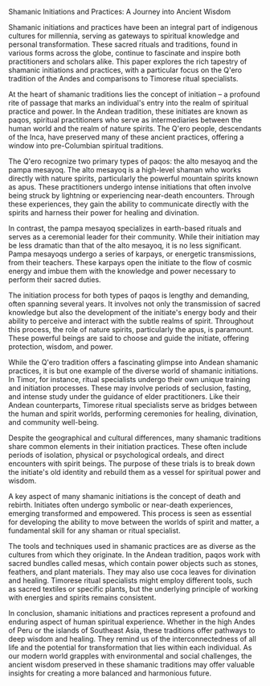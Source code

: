 Shamanic Initiations and Practices: A Journey into Ancient Wisdom

Shamanic initiations and practices have been an integral part of indigenous cultures for millennia, serving as gateways to spiritual knowledge and personal transformation. These sacred rituals and traditions, found in various forms across the globe, continue to fascinate and inspire both practitioners and scholars alike. This paper explores the rich tapestry of shamanic initiations and practices, with a particular focus on the Q'ero tradition of the Andes and comparisons to Timorese ritual specialists.

At the heart of shamanic traditions lies the concept of initiation – a profound rite of passage that marks an individual's entry into the realm of spiritual practice and power. In the Andean tradition, these initiates are known as paqos, spiritual practitioners who serve as intermediaries between the human world and the realm of nature spirits. The Q'ero people, descendants of the Inca, have preserved many of these ancient practices, offering a window into pre-Columbian spiritual traditions.

The Q'ero recognize two primary types of paqos: the alto mesayoq and the pampa mesayoq. The alto mesayoq is a high-level shaman who works directly with nature spirits, particularly the powerful mountain spirits known as apus. These practitioners undergo intense initiations that often involve being struck by lightning or experiencing near-death encounters. Through these experiences, they gain the ability to communicate directly with the spirits and harness their power for healing and divination.

In contrast, the pampa mesayoq specializes in earth-based rituals and serves as a ceremonial leader for their community. While their initiation may be less dramatic than that of the alto mesayoq, it is no less significant. Pampa mesayoqs undergo a series of karpays, or energetic transmissions, from their teachers. These karpays open the initiate to the flow of cosmic energy and imbue them with the knowledge and power necessary to perform their sacred duties.

The initiation process for both types of paqos is lengthy and demanding, often spanning several years. It involves not only the transmission of sacred knowledge but also the development of the initiate's energy body and their ability to perceive and interact with the subtle realms of spirit. Throughout this process, the role of nature spirits, particularly the apus, is paramount. These powerful beings are said to choose and guide the initiate, offering protection, wisdom, and power.

While the Q'ero tradition offers a fascinating glimpse into Andean shamanic practices, it is but one example of the diverse world of shamanic initiations. In Timor, for instance, ritual specialists undergo their own unique training and initiation processes. These may involve periods of seclusion, fasting, and intense study under the guidance of elder practitioners. Like their Andean counterparts, Timorese ritual specialists serve as bridges between the human and spirit worlds, performing ceremonies for healing, divination, and community well-being.

Despite the geographical and cultural differences, many shamanic traditions share common elements in their initiation practices. These often include periods of isolation, physical or psychological ordeals, and direct encounters with spirit beings. The purpose of these trials is to break down the initiate's old identity and rebuild them as a vessel for spiritual power and wisdom.

A key aspect of many shamanic initiations is the concept of death and rebirth. Initiates often undergo symbolic or near-death experiences, emerging transformed and empowered. This process is seen as essential for developing the ability to move between the worlds of spirit and matter, a fundamental skill for any shaman or ritual specialist.

The tools and techniques used in shamanic practices are as diverse as the cultures from which they originate. In the Andean tradition, paqos work with sacred bundles called mesas, which contain power objects such as stones, feathers, and plant materials. They may also use coca leaves for divination and healing. Timorese ritual specialists might employ different tools, such as sacred textiles or specific plants, but the underlying principle of working with energies and spirits remains consistent.

In conclusion, shamanic initiations and practices represent a profound and enduring aspect of human spiritual experience. Whether in the high Andes of Peru or the islands of Southeast Asia, these traditions offer pathways to deep wisdom and healing. They remind us of the interconnectedness of all life and the potential for transformation that lies within each individual. As our modern world grapples with environmental and social challenges, the ancient wisdom preserved in these shamanic traditions may offer valuable insights for creating a more balanced and harmonious future.